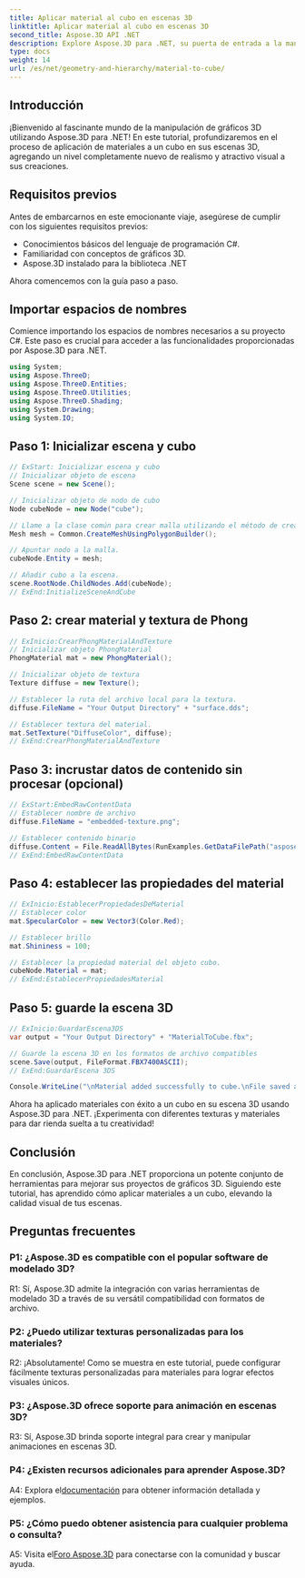 ```yaml
---
title: Aplicar material al cubo en escenas 3D
linktitle: Aplicar material al cubo en escenas 3D
second_title: Aspose.3D API .NET
description: Explore Aspose.3D para .NET, su puerta de entrada a la manipulación perfecta de gráficos 3D. Aplique materiales sin esfuerzo, mejore el realismo y mejore sus proyectos.
type: docs
weight: 14
url: /es/net/geometry-and-hierarchy/material-to-cube/
---
```

## Introducción

¡Bienvenido al fascinante mundo de la manipulación de gráficos 3D utilizando Aspose.3D para .NET! En este tutorial, profundizaremos en el proceso de aplicación de materiales a un cubo en sus escenas 3D, agregando un nivel completamente nuevo de realismo y atractivo visual a sus creaciones.

## Requisitos previos

Antes de embarcarnos en este emocionante viaje, asegúrese de cumplir con los siguientes requisitos previos:

- Conocimientos básicos del lenguaje de programación C#.
- Familiaridad con conceptos de gráficos 3D.
- Aspose.3D instalado para la biblioteca .NET

Ahora comencemos con la guía paso a paso.

## Importar espacios de nombres

Comience importando los espacios de nombres necesarios a su proyecto C#. Este paso es crucial para acceder a las funcionalidades proporcionadas por Aspose.3D para .NET.

```csharp
using System;
using Aspose.ThreeD;
using Aspose.ThreeD.Entities;
using Aspose.ThreeD.Utilities;
using Aspose.ThreeD.Shading;
using System.Drawing;
using System.IO;
```

## Paso 1: Inicializar escena y cubo

```csharp
// ExStart: Inicializar escena y cubo
// Inicializar objeto de escena
Scene scene = new Scene();

// Inicializar objeto de nodo de cubo
Node cubeNode = new Node("cube");

// Llame a la clase común para crear malla utilizando el método de creación de polígonos para establecer una instancia de malla
Mesh mesh = Common.CreateMeshUsingPolygonBuilder();

// Apuntar nodo a la malla.
cubeNode.Entity = mesh;

// Añadir cubo a la escena.
scene.RootNode.ChildNodes.Add(cubeNode);
// ExEnd:InitializeSceneAndCube
```

## Paso 2: crear material y textura de Phong

```csharp
// ExInicio:CrearPhongMaterialAndTexture
// Inicializar objeto PhongMaterial
PhongMaterial mat = new PhongMaterial();

// Inicializar objeto de textura
Texture diffuse = new Texture();

// Establecer la ruta del archivo local para la textura.
diffuse.FileName = "Your Output Directory" + "surface.dds";

// Establecer textura del material.
mat.SetTexture("DiffuseColor", diffuse);
// ExEnd:CrearPhongMaterialAndTexture
```

## Paso 3: incrustar datos de contenido sin procesar (opcional)

```csharp
// ExStart:EmbedRawContentData
// Establecer nombre de archivo
diffuse.FileName = "embedded-texture.png";

// Establecer contenido binario
diffuse.Content = File.ReadAllBytes(RunExamples.GetDataFilePath("aspose-logo.jpg"));
// ExEnd:EmbedRawContentData
```

## Paso 4: establecer las propiedades del material

```csharp
// ExInicio:EstablecerPropiedadesDeMaterial
// Establecer color
mat.SpecularColor = new Vector3(Color.Red);

// Establecer brillo
mat.Shininess = 100;

// Establecer la propiedad material del objeto cubo.
cubeNode.Material = mat;
// ExEnd:EstablecerPropiedadesMaterial
```

## Paso 5: guarde la escena 3D

```csharp
// ExInicio:GuardarEscena3DS
var output = "Your Output Directory" + "MaterialToCube.fbx";

// Guarde la escena 3D en los formatos de archivo compatibles
scene.Save(output, FileFormat.FBX7400ASCII);
// ExEnd:GuardarEscena 3DS

Console.WriteLine("\nMaterial added successfully to cube.\nFile saved at " + output);
```

Ahora ha aplicado materiales con éxito a un cubo en su escena 3D usando Aspose.3D para .NET. ¡Experimenta con diferentes texturas y materiales para dar rienda suelta a tu creatividad!

## Conclusión

En conclusión, Aspose.3D para .NET proporciona un potente conjunto de herramientas para mejorar sus proyectos de gráficos 3D. Siguiendo este tutorial, has aprendido cómo aplicar materiales a un cubo, elevando la calidad visual de tus escenas.

## Preguntas frecuentes

### P1: ¿Aspose.3D es compatible con el popular software de modelado 3D?

R1: Sí, Aspose.3D admite la integración con varias herramientas de modelado 3D a través de su versátil compatibilidad con formatos de archivo.

### P2: ¿Puedo utilizar texturas personalizadas para los materiales?

R2: ¡Absolutamente! Como se muestra en este tutorial, puede configurar fácilmente texturas personalizadas para materiales para lograr efectos visuales únicos.

### P3: ¿Aspose.3D ofrece soporte para animación en escenas 3D?

R3: Sí, Aspose.3D brinda soporte integral para crear y manipular animaciones en escenas 3D.

### P4: ¿Existen recursos adicionales para aprender Aspose.3D?

 A4: Explora el[documentación](https://reference.aspose.com/3d/net/) para obtener información detallada y ejemplos.

### P5: ¿Cómo puedo obtener asistencia para cualquier problema o consulta?

 A5: Visita el[Foro Aspose.3D](https://forum.aspose.com/c/3d/18) para conectarse con la comunidad y buscar ayuda.